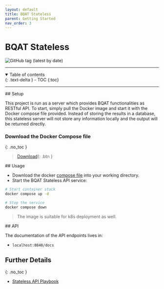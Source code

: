 ```yaml
---
layout: default
title: BQAT Stateless
parent: Getting Started
nav_order: 3
---
```


# BQAT Stateless

<img alt="GitHub tag (latest by date)" src="https://img.shields.io/github/v/tag/biometix/bqat-stateless">

---
<details open markdown="block">
  <summary>
    Table of contents
  </summary>
  {: .text-delta }
- TOC
{:toc}
</details>

---

<a name="setup">
## Setup

This project is run as a server which provides BQAT functionalities as RESTful API. To start, simply pull the Docker image and start it with the Docker compose file provided. Instead of storing the results in a database, this stateless server will not store any information locally and the output will be returned directly. 

### Download the Docker Compose file
{: .no_toc }

> [Download](https://raw.githubusercontent.com/Biometix/bqat-stateless/main/compose.yaml){: .btn }

<a name="usage">
## Usage

+ Download the docker [compose file](https://raw.githubusercontent.com/Biometix/bqat-stateless/main/compose.yaml) into your working directory.
+ Start the BQAT Stateless API service:

``` sh
# Start container stack
docker compose up -d

# Stop the service
docker compose down
```

>  The image is suitable for k8s deployment as well.

<a name="api">
## API

The documentation of the API endpoints lives in:

* `localhost:8848/docs`


## Further Details
{: .no_toc }
+ [Stateless API Playbook](https://biometix.github.io/playbook/stateless.html)
